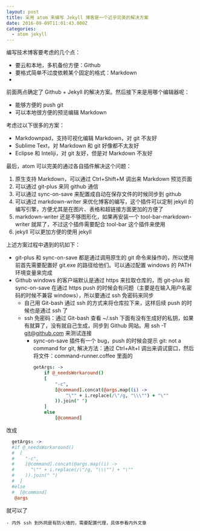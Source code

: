 ```yaml
---
layout: post
title: 采用 atom 来编写 Jekyll 博客是一个近乎完美的解决方案
date: 2016-09-09T11:01:43.000Z
categories:
  - atom jekyll
---
```


编写技术博客要考虑的几个点：

- 要云和本地，多机备份方便：Github
- 要格式简单不过度依赖某个固定的格式：Markdown
-

前面两点确定了 Github + Jekyll 的解决方案。然后接下来是用哪个编辑器呢：

- 能够方便的 push git
- 可以本地很方便的预览编辑 Markdown

考虑过以下很多的方案：

- Markdownpad，支持可视化编辑 Markdown，对 git 不友好
- Sublime Text，对 Markdown 和 git 好像都不太友好
- Eclipse 和 Inteliji，对 git 友好，但是对 Markdown 不友好

最后，atom 可以完美的通过各自插件解决这个问题：

1. 原生支持 Markdown，可以通过 Ctrl+Shift+M 调出来 Markdown 预览页面
2. 可以通过 git-plus 来同 github 通信
3. 可以通过 sync-on-save 来配置成自动在保存文件的时候同步到 github
4. 可以通过 markdown-writer 来优化博客的编写，这个插件可以定制 jekyll 的编写引擎，方便尤其是在图片、表格和超链接方面更加的方便了
5. markdown-writer 还是不够图形化，如果再安装一个 tool-bar-markdown-writer 就屌了，不过这个插件需要配合 tool-bar 这个插件来使用
6. jekyll 可以更加方便的使用 jekyll

上述方案过程中遇到的坑如下：

- git-plus 和 sync-on-save 都是通过调用原生的 git 命令来操作的，所以使用前首先需要配置好 git.exe 的路径给他们。可以通过配置 windows 的 PATH 环境变量来完成
- Github windows 的客户端默认是通过 https 来拉取仓库的，而 git-plus 和 sync-on-save 在通过 https push 的时候会有问题（主要是在输入用户名密码的时候不兼容 windows），所以要通过 ssh 免密码来同步
    - 自己用 Git-bash 通过 ssh 的方式来将仓库拉下来，这样后续 push 的时候也是通过 ssh 了
    - ssh 免密码：通过 Git-bash 查看 ~/.ssh 下面有没有生成好的私钥，如果有就算了，没有就自己生成，同步到 Github 网站。用 ssh -T git@github.com 来测试连接
        - sync-on-save 插件有一个 bug，push 的时候会提示 git: not a command for git, 解决方法：通过 Ctrl+Alt+I 调出来调试窗口，然后将文件：command-runner.coffee 里面的
            ``` coffee
            getArgs: ->
                if @_needsWorkaround()
                [
                    "-c",
                    [@command].concat(@args.map((i) ->
                        "\"" + i.replace(/\"/g, "\\\"") + "\""
                    )).join(" ")
                ]
                else
                    [@command]
            ```
改成

``` coffee
  getArgs: ->
  #if @_needsWorkaround()
  #  [
  #    "-c",
  #    [@command].concat(@args.map((i) ->
  #      "\"" + i.replace(/\"/g, "\\\"") + "\""
  #    )).join(" ")
  #  ]
  #else
  #  [@command]
   @args
```
就可以了

    - 内外 ssh 到外网是有防火墙的，需要配置代理，具体参看内外文章



[jekyll-gh]: https://github.com/jekyll/jekyll
[jekyll]:    http://jekyllrb.com

